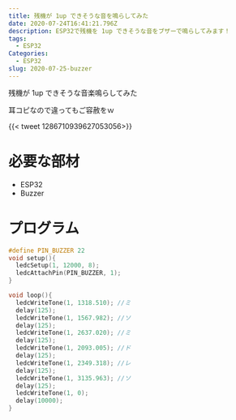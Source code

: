 ```yaml
---
title: 残機が 1up できそうな音を鳴らしてみた
date: 2020-07-24T16:41:21.796Z
description: ESP32で残機を 1up できそうな音をブザーで鳴らしてみます！
tags:
  - ESP32
Categories:
  - ESP32
slug: 2020-07-25-buzzer
---
```

残機が 1up できそうな音楽鳴らしてみた

耳コピなので違ってもご容赦をｗ

{{< tweet 1286710939627053056>}}  

# 必要な部材

- ESP32
- Buzzer

# プログラム


```cpp
#define PIN_BUZZER 22
void setup(){
  ledcSetup(1, 12000, 8);
  ledcAttachPin(PIN_BUZZER, 1);
}

void loop(){
  ledcWriteTone(1, 1318.510); //ミ
  delay(125);
  ledcWriteTone(1, 1567.982); //ソ
  delay(125);
  ledcWriteTone(1, 2637.020); //ミ
  delay(125);
  ledcWriteTone(1, 2093.005); //ド
  delay(125);
  ledcWriteTone(1, 2349.318); //レ
  delay(125);
  ledcWriteTone(1, 3135.963); //ソ
  delay(125);
  ledcWriteTone(1, 0);
  delay(10000);
}
```